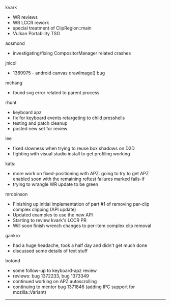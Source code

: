 kvark
* WR reviews
* WR LCCR rework
* special treatment of ClipRegion::main
* Vulkan Portability TSG



aosmond
* investigating/fixing CompositorManager related crashes



jnicol
* 1369975 - android canvas drawImage() bug



mchang
* found svg error related to parent process



rhunt
* keyboard apz
* fix for keyboard events retargeting to child presshells
* testing and patch cleanup
* posted new set for review



lee
* fixed slowness when trying to reuse box shadows on D2D
* fighting with visual studio install to get profiling working



kats:
* more work on fixed-positioning with APZ. going to try to get APZ enabled soon with the remaining reftest failures marked fails-if
* trying to wrangle WR update to be green





mrobinson
* Finishing up initial implementation of part #1 of removing per-clip complex clipping (API update)
* Updated examples to use the new API
* Starting to review kvark's LCCR PR
* Will soon finish wrench changes to per-item complex clip removal





gankro
* had a huge headache, took a half day and didn't get much done
* discussed some details of text stuff



botond
* some follow-up to keyboard-apz review 
* reviews: bug 1372233, bug 1373349 
* continued working on APZ autoscrolling 
* continuing to mentor bug 1371846 (adding IPC support for mozilla::Variant)













________________


